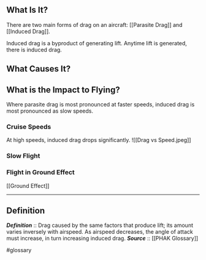 ## What Is It?
There are two main forms of drag on an aircraft: [[Parasite Drag]] and [[Induced Drag]].

Induced drag is a byproduct of generating lift. Anytime lift is generated, there is induced drag.

## What Causes It?


## What is the Impact to Flying?
Where parasite drag is most pronounced at faster speeds, induced drag is most pronounced as slow speeds.

### Cruise Speeds
At high speeds, induced drag drops significantly.
![[Drag vs Speed.jpeg]]

### Slow Flight


### Flight in Ground Effect
[[Ground Effect]]




---

## Definition
***Definition***    :: Drag caused by the same factors that produce lift; its amount varies inversely with airspeed. As airspeed decreases, the angle of attack must increase, in turn increasing induced drag.
***Source***         :: [[PHAK Glossary]]

#glossary